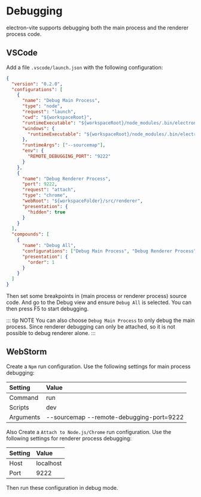 # Debugging

electron-vite supports debugging both the main process and the renderer process code.

## VSCode

Add a file `.vscode/launch.json` with the following configuration:

```json
{
  "version": "0.2.0",
  "configurations": [
    {
      "name": "Debug Main Process",
      "type": "node",
      "request": "launch",
      "cwd": "${workspaceRoot}",
      "runtimeExecutable": "${workspaceRoot}/node_modules/.bin/electron-vite",
      "windows": {
        "runtimeExecutable": "${workspaceRoot}/node_modules/.bin/electron-vite.cmd"
      },
      "runtimeArgs": ["--sourcemap"],
      "env": {
        "REMOTE_DEBUGGING_PORT": "9222"
      }
    },
    {
      "name": "Debug Renderer Process",
      "port": 9222,
      "request": "attach",
      "type": "chrome",
      "webRoot": "${workspaceFolder}/src/renderer",
      "presentation": {
        "hidden": true
      }
    }
  ],
  "compounds": [
    {
      "name": "Debug All",
      "configurations": ["Debug Main Process", "Debug Renderer Process"],
      "presentation": {
        "order": 1
      }
    }
  ]
}
```

Then set some breakpoints in (main process or renderer process) source code. And go to the Debug view and ensure `Debug All` is selected. You can then press F5 to start debugging.

::: tip NOTE
You can also choose `Debug Main Process` to only debug the main process. Since renderer debugging can only be attached, so it is not possible to debug renderer alone.
:::

## WebStorm

Create a `Npm` run configuration. Use the following settings for main process debugging:

| Setting   | Value            |
| :-------- | :--------------- |
| Command   | run              |
| Scripts   | dev              |
| Arguments | --sourcemap --remote-debugging-port=9222 |

Also Create a `Attach to Node.js/Chrome` run configuration. Use the following settings for renderer process debugging:

| Setting   | Value            |
| :-------- | :--------------- |
| Host      | localhost        |
| Port      | 9222             |

Then run these configuration in debug mode.
